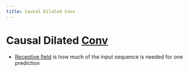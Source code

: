 ```yaml
---
title: Causal Dilated Conv
---
```


# Causal Dilated [Conv](Conv.md)
- [Receptive field](Receptive%20field.md) is how much of the input sequence is needed for one prediction
































































































